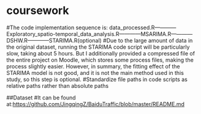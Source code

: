 # coursework
#The code implementation sequence is: data_processed.R————Exploratory_spatio-temporal_data_analysis.R————MSARIMA.R————DSHW.R————STARIMA.R(optional)
#Due to the large amount of data in the original dataset, running the STARIMA code script will be particularly slow, taking about 5 hours. But I additionally provided a compressed file of the entire project on Moodle, which stores some process files, making the process slightly easier. However, in summary, the fitting effect of the STARIMA model is not good, and it is not the main method used in this study, so this step is optional.
#Standardize file paths in code scripts as relative paths rather than absolute paths

##Dataset
#It can be found at:https://github.com/JingqingZ/BaiduTraffic/blob/master/README.md
